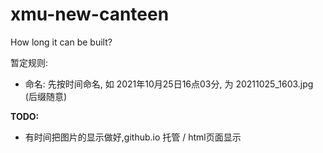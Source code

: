 # xmu-new-canteen
How long it can be built?

暂定规则:

- 命名:
  先按时间命名, 如 2021年10月25日16点03分, 为 20211025_1603.jpg
  (后缀随意)

**TODO:**

- 有时间把图片的显示做好,github.io 托管 / html页面显示

